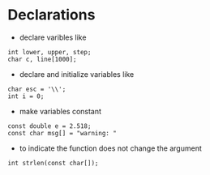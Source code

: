 # Declarations

* declare varibles like
```
int lower, upper, step;
char c, line[1000];
```
* declare and initialize variables like
```
char esc = '\\';
int i = 0;
```
* make variables constant
```
const double e = 2.518;
const char msg[] = "warning: "
```
* to indicate the function does not change the argument
```
int strlen(const char[]);
```
